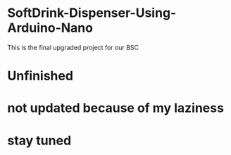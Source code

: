 # SoftDrink-Dispenser-Using-Arduino-Nano
This is the final upgraded project for our BSC

# Unfinished

# not updated because of my laziness

# stay tuned
